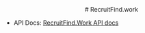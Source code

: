 <div align="center">
# RecruitFind.work
</div>

* API Docs: [RecruitFind.Work API docs](https://docs.google.com/document/d/1ObhanbpXVBZ6P7708OyikSHHFzrOgX8eAl5tnUyoe7E/edit?usp=sharing)
